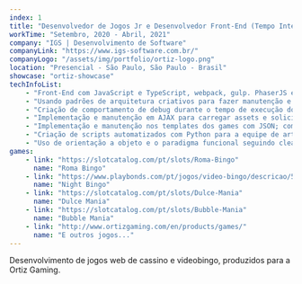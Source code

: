 ```yaml
---
index: 1
title: "Desenvolvedor de Jogos Jr e Desenvolvedor Front-End (Tempo Integral)"
workTime: "Setembro, 2020 - Abril, 2021"
company: "IGS | Desenvolvimento de Software"
companyLink: "https://www.igs-software.com.br/"
companyLogo: "/assets/img/portfolio/ortiz-logo.png"
location: "Presencial - São Paulo, São Paulo - Brasil"
showcase: "ortiz-showcase"
techInfoList:
    - "Front-End com JavaScript e TypeScript, webpack, gulp. PhaserJS é o principal framework."
    - "Usando padrões de arquitetura criativos para fazer manutenção e implementações no game framework autoral da própria empresa feito no topo do PhaserJS."
    - "Criação de comportamento de debug durante o tempo de execução do jogo com uma GUI para otimizar a produção e manutenção do jogo."
    - "Implementação e manutenção em AJAX para carregar assets e solicitar os valores de sorteio, dados do jogador do jogo, etc."
    - "Implementação e manutenção nos templates dos games com JSON; comportamentos JSON automatizados para cada jogo; carregamento de scripts para cada jogo com lazy load."
    - "Criação de scripts automatizados com Python para a equipe de arte para fazer uma melhor produção dos recursos de arte dos jogos."
    - "Uso de orientação a objeto e o paradigma funcional seguindo clean code e SOLID."
games:
    - link: "https://slotcatalog.com/pt/slots/Roma-Bingo"
      name: "Roma Bingo"
    - link: "https://www.playbonds.com/pt/jogos/video-bingo/descricao/5227/Night_Bingo"
      name: "Night Bingo"
    - link: "https://slotcatalog.com/pt/slots/Dulce-Mania"
      name: "Dulce Mania"
    - link: "https://slotcatalog.com/pt/slots/Bubble-Mania"
      name: "Bubble Mania"
    - link: "http://www.ortizgaming.com/en/products/games/"
      name: "E outros jogos..."
---
```


Desenvolvimento de jogos web de cassino e videobingo, produzidos para a Ortiz Gaming. 
